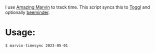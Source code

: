 I use [Amazing Marvin](https://amazingmarvin.com) to track time. This script syncs this to [Toggl](https://toggl.com) and optionally [beeminder](https://beeminder.com).

# Usage:
```
$ marvin-timesync 2023-05-01
```
